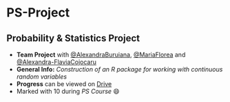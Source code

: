 # PS-Project
## Probability &amp; Statistics Project

- **Team Project** with [@AlexandraBuruiana](https://github.com/alexandraburu23), [@MariaFlorea](https://github.com/FloreaMaria) and [@Alexandra-FlaviaCojocaru](https://github.com/CojocaruAlexandraFlavia)
- **General Info:** _Construction of an R package for working with continuous random variables_
- **Progress** can be viewed on [Drive](https://drive.google.com/drive/u/1/folders/0AC9KcCKFbG2oUk9PVA)
- Marked with 10 during _PS Course_ :smile:
